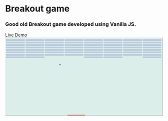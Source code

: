 # Breakout game

### Good old Breakout game developed using Vanilla JS. 

[Live Demo](https://danpora.github.io/breakout-game)
<br>
![break out](https://github.com/danpora/breakout-game/blob/master/media/breakout_screen.png)
